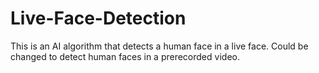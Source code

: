 # Live-Face-Detection
This is an AI algorithm that detects a human face in a live face. Could be changed to detect human faces in a prerecorded video.
